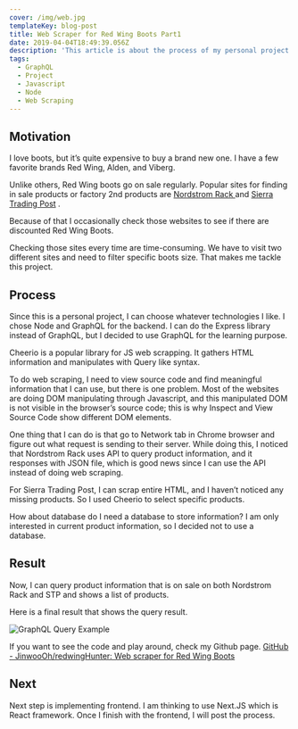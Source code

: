 ```yaml
---
cover: /img/web.jpg
templateKey: blog-post
title: Web Scraper for Red Wing Boots Part1
date: 2019-04-04T18:49:39.056Z
description: 'This article is about the process of my personal project: Red Wing Hunter. '
tags:
  - GraphQL
  - Project
  - Javascript
  - Node
  - Web Scraping
---
```

## Motivation

I love boots, but it’s quite expensive to buy a brand new one. I have a few favorite brands Red Wing, Alden, and Viberg. 

Unlike others, Red Wing boots go on sale regularly. Popular sites for finding in sale products or factory 2nd products are [Nordstrom Rack ](http://nordstromrack.com/) and  [Sierra Trading Post](https://www.sierra.com/) .

Because of that I occasionally check those websites to see if there are discounted Red Wing Boots.

Checking those sites every time are time-consuming. We have to visit two different sites and need to filter specific boots size. 
That makes me tackle this project. 

## Process

Since this is a personal project, I can choose whatever technologies I like. I chose Node and GraphQL for the backend. I can do the Express library instead of GraphQL, but I decided to use GraphQL for the learning purpose. 

Cheerio is a popular library for JS web scrapping. It gathers HTML information and manipulates with Query like syntax. 

To do web scraping, I need to view source code and find meaningful information that I can use, but there is one problem. Most of the websites are doing DOM manipulating through Javascript, and this manipulated DOM is not visible in the browser’s source code; this is why Inspect and View Source Code show different DOM elements. 

One thing that I can do is that go to Network tab in Chrome browser and figure out what request is sending to their server. While doing this, I noticed that Nordstrom Rack uses API to query product information, and it responses with JSON file, which is good news since I can use the API instead of doing web scraping. 

For Sierra Trading Post, I can scrap entire HTML, and I haven’t noticed any missing products. So I used Cheerio to select specific products. 

How about database do I need a database to store information?  I am only interested in current product information, so I decided not to use a database. 

## Result

Now, I can query product information that is on sale on both Nordstrom Rack and STP and shows a list of products.

Here is a final result that shows the query result. 

![GraphQL Query Example](/img/query-example.png "GraphQL Query Example")

If you want to see the code and play around, check my Github page. [GitHub - JinwooOh/redwingHunter: Web scraper for Red Wing Boots](https://github.com/JinwooOh/redwingHunter)

## Next

Next step is implementing frontend. I am thinking to use Next.JS which is React framework. 
Once I finish with the frontend, I will post the process.
